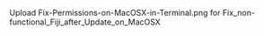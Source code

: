 Upload Fix-Permissions-on-MacOSX-in-Terminal.png for Fix_non-functional_Fiji_after_Update_on_MacOSX
